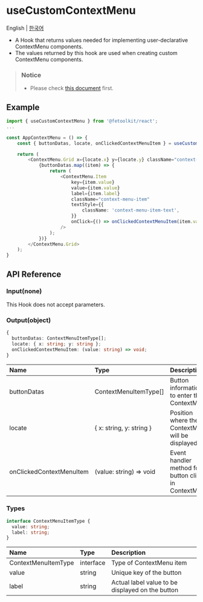 # useCustomContextMenu

English | [한국어](./useCustomContextMenu_kr.md)

- A Hook that returns values needed for implementing user-declarative ContextMenu components.
- The values returned by this hook are used when creating custom ContextMenu components.

> ### Notice
>
> - Please check [this document](../joinedFeatures/contextMenu.md) first.

## Example

```typescript
import { useCustomContextMenu } from '@fetoolkit/react';
...

const AppContextMenu = () => {
    const { buttonDatas, locate, onClickedContextMenuItem } = useCustomContextMenu();

    return (
        <ContextMenu.Grid x={locate.x} y={locate.y} className="context-menu">
            {buttonDatas.map((item) => {
                return (
                    <ContextMenu.Item
                        key={item.value}
                        value={item.value}
                        label={item.label}
                        className="context-menu-item"
                        textStyle={{
                            className: 'context-menu-item-text',
                        }}
                        onClick={() => onClickedContextMenuItem(item.value)}
                    />
                );
            })}
        </ContextMenu.Grid>
    );
}
```

## API Reference

### Input(none)

This Hook does not accept parameters.

### Output(object)

```typescript
{
  buttonDatas: ContextMenuItemType[];
  locate: { x: string; y: string };
  onClickedContextMenuItem: (value: string) => void;
}
```

| Name                     | Type                     | Description                                           |
| :----------------------- | :----------------------- | :---------------------------------------------------- |
| buttonDatas              | ContextMenuItemType[]    | Button information to enter the ContextMenu           |
| locate                   | { x: string, y: string } | Position where the ContextMenu will be displayed      |
| onClickedContextMenuItem | (value: string) => void  | Event handler method for button clicks in ContextMenu |

### Types

```typescript
interface ContextMenuItemType {
  value: string;
  label: string;
}
```

| Name                | Type      | Description                                      |
| :------------------ | :-------- | :----------------------------------------------- |
| ContextMenuItemType | interface | Type of ContextMenu item                         |
| value               | string    | Unique key of the button                         |
| label               | string    | Actual label value to be displayed on the button |
